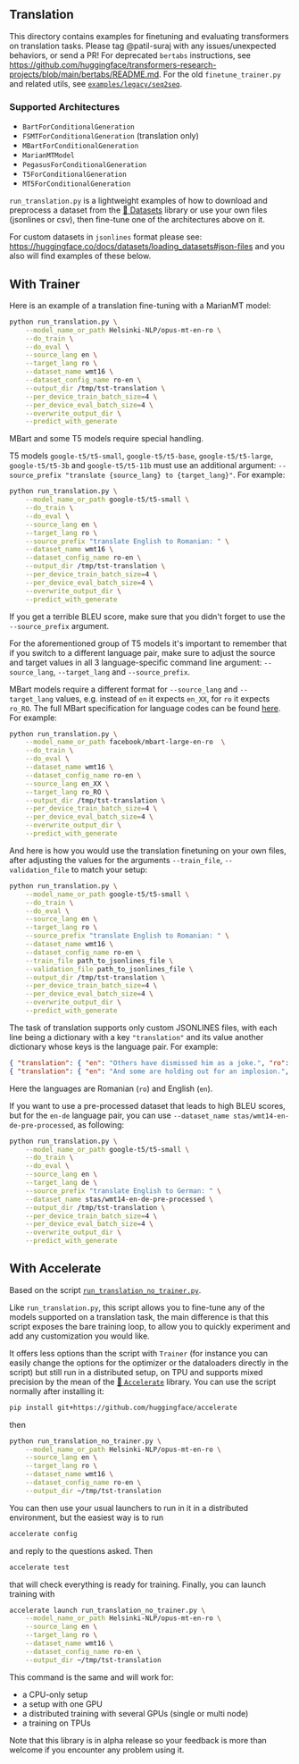 <!---
Copyright 2020 The HuggingFace Team. All rights reserved.

Licensed under the Apache License, Version 2.0 (the "License");
you may not use this file except in compliance with the License.
You may obtain a copy of the License at

    http://www.apache.org/licenses/LICENSE-2.0

Unless required by applicable law or agreed to in writing, software
distributed under the License is distributed on an "AS IS" BASIS,
WITHOUT WARRANTIES OR CONDITIONS OF ANY KIND, either express or implied.
See the License for the specific language governing permissions and
limitations under the License.
-->

## Translation

This directory contains examples for finetuning and evaluating transformers on translation tasks.
Please tag @patil-suraj with any issues/unexpected behaviors, or send a PR!
For deprecated `bertabs` instructions, see https://github.com/huggingface/transformers-research-projects/blob/main/bertabs/README.md.
For the old `finetune_trainer.py` and related utils, see [`examples/legacy/seq2seq`](https://github.com/huggingface/transformers/blob/main/examples/legacy/seq2seq).

### Supported Architectures

- `BartForConditionalGeneration`
- `FSMTForConditionalGeneration` (translation only)
- `MBartForConditionalGeneration`
- `MarianMTModel`
- `PegasusForConditionalGeneration`
- `T5ForConditionalGeneration`
- `MT5ForConditionalGeneration`

`run_translation.py` is a lightweight examples of how to download and preprocess a dataset from the [🤗 Datasets](https://github.com/huggingface/datasets) library or use your own files (jsonlines or csv), then fine-tune one of the architectures above on it.

For custom datasets in `jsonlines` format please see: https://huggingface.co/docs/datasets/loading_datasets#json-files
and you also will find examples of these below.


## With Trainer

Here is an example of a translation fine-tuning with a MarianMT model:

```bash
python run_translation.py \
    --model_name_or_path Helsinki-NLP/opus-mt-en-ro \
    --do_train \
    --do_eval \
    --source_lang en \
    --target_lang ro \
    --dataset_name wmt16 \
    --dataset_config_name ro-en \
    --output_dir /tmp/tst-translation \
    --per_device_train_batch_size=4 \
    --per_device_eval_batch_size=4 \
    --overwrite_output_dir \
    --predict_with_generate
```

MBart and some T5 models require special handling.

T5 models `google-t5/t5-small`, `google-t5/t5-base`, `google-t5/t5-large`, `google-t5/t5-3b` and `google-t5/t5-11b` must use an additional argument: `--source_prefix "translate {source_lang} to {target_lang}"`. For example:

```bash
python run_translation.py \
    --model_name_or_path google-t5/t5-small \
    --do_train \
    --do_eval \
    --source_lang en \
    --target_lang ro \
    --source_prefix "translate English to Romanian: " \
    --dataset_name wmt16 \
    --dataset_config_name ro-en \
    --output_dir /tmp/tst-translation \
    --per_device_train_batch_size=4 \
    --per_device_eval_batch_size=4 \
    --overwrite_output_dir \
    --predict_with_generate
```

If you get a terrible BLEU score, make sure that you didn't forget to use the `--source_prefix` argument.

For the aforementioned group of T5 models it's important to remember that if you switch to a different language pair, make sure to adjust the source and target values in all 3 language-specific command line argument: `--source_lang`, `--target_lang` and `--source_prefix`.

MBart models require a different format for `--source_lang` and `--target_lang` values, e.g. instead of `en` it expects `en_XX`, for `ro` it expects `ro_RO`. The full MBart specification for language codes can be found [here](https://huggingface.co/facebook/mbart-large-cc25). For example:

```bash
python run_translation.py \
    --model_name_or_path facebook/mbart-large-en-ro  \
    --do_train \
    --do_eval \
    --dataset_name wmt16 \
    --dataset_config_name ro-en \
    --source_lang en_XX \
    --target_lang ro_RO \
    --output_dir /tmp/tst-translation \
    --per_device_train_batch_size=4 \
    --per_device_eval_batch_size=4 \
    --overwrite_output_dir \
    --predict_with_generate
 ```

And here is how you would use the translation finetuning on your own files, after adjusting the
values for the arguments `--train_file`, `--validation_file` to match your setup:

```bash
python run_translation.py \
    --model_name_or_path google-t5/t5-small \
    --do_train \
    --do_eval \
    --source_lang en \
    --target_lang ro \
    --source_prefix "translate English to Romanian: " \
    --dataset_name wmt16 \
    --dataset_config_name ro-en \
    --train_file path_to_jsonlines_file \
    --validation_file path_to_jsonlines_file \
    --output_dir /tmp/tst-translation \
    --per_device_train_batch_size=4 \
    --per_device_eval_batch_size=4 \
    --overwrite_output_dir \
    --predict_with_generate
```

The task of translation supports only custom JSONLINES files, with each line being a dictionary with a key `"translation"` and its value another dictionary whose keys is the language pair. For example:

```json
{ "translation": { "en": "Others have dismissed him as a joke.", "ro": "Alții l-au numit o glumă." } }
{ "translation": { "en": "And some are holding out for an implosion.", "ro": "Iar alții așteaptă implozia." } }
```
Here the languages are Romanian (`ro`) and English (`en`).

If you want to use a pre-processed dataset that leads to high BLEU scores, but for the `en-de` language pair, you can use `--dataset_name stas/wmt14-en-de-pre-processed`, as following:

```bash
python run_translation.py \
    --model_name_or_path google-t5/t5-small \
    --do_train \
    --do_eval \
    --source_lang en \
    --target_lang de \
    --source_prefix "translate English to German: " \
    --dataset_name stas/wmt14-en-de-pre-processed \
    --output_dir /tmp/tst-translation \
    --per_device_train_batch_size=4 \
    --per_device_eval_batch_size=4 \
    --overwrite_output_dir \
    --predict_with_generate
 ```

## With Accelerate

Based on the script [`run_translation_no_trainer.py`](https://github.com/huggingface/transformers/blob/main/examples/pytorch/translation/run_translation_no_trainer.py).

Like `run_translation.py`, this script allows you to fine-tune any of the models supported on a
translation task, the main difference is that this
script exposes the bare training loop, to allow you to quickly experiment and add any customization you would like.

It offers less options than the script with `Trainer` (for instance you can easily change the options for the optimizer
or the dataloaders directly in the script) but still run in a distributed setup, on TPU and supports mixed precision by
the mean of the [🤗 `Accelerate`](https://github.com/huggingface/accelerate) library. You can use the script normally
after installing it:

```bash
pip install git+https://github.com/huggingface/accelerate
```

then

```bash
python run_translation_no_trainer.py \
    --model_name_or_path Helsinki-NLP/opus-mt-en-ro \
    --source_lang en \
    --target_lang ro \
    --dataset_name wmt16 \
    --dataset_config_name ro-en \
    --output_dir ~/tmp/tst-translation
```

You can then use your usual launchers to run in it in a distributed environment, but the easiest way is to run

```bash
accelerate config
```

and reply to the questions asked. Then

```bash
accelerate test
```

that will check everything is ready for training. Finally, you can launch training with

```bash
accelerate launch run_translation_no_trainer.py \
    --model_name_or_path Helsinki-NLP/opus-mt-en-ro \
    --source_lang en \
    --target_lang ro \
    --dataset_name wmt16 \
    --dataset_config_name ro-en \
    --output_dir ~/tmp/tst-translation
```

This command is the same and will work for:

- a CPU-only setup
- a setup with one GPU
- a distributed training with several GPUs (single or multi node)
- a training on TPUs

Note that this library is in alpha release so your feedback is more than welcome if you encounter any problem using it.
